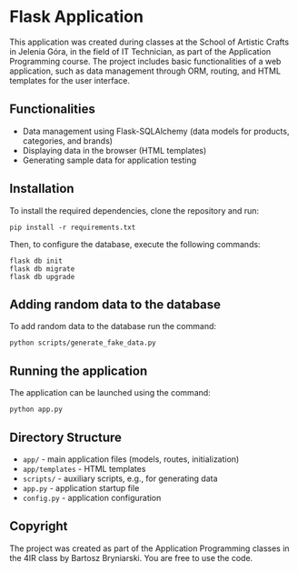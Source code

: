 
# Flask Application

This application was created during classes at the School of Artistic Crafts in Jelenia Góra, in the field of IT Technician, as part of the Application Programming course. The project includes basic functionalities of a web application, such as data management through ORM, routing, and HTML templates for the user interface.

## Functionalities

- Data management using Flask-SQLAlchemy (data models for products, categories, and brands)
- Displaying data in the browser (HTML templates)
- Generating sample data for application testing

## Installation

To install the required dependencies, clone the repository and run:

```
pip install -r requirements.txt
```

Then, to configure the database, execute the following commands:

```
flask db init
flask db migrate
flask db upgrade
```

## Adding random data to the database

To add random data to the database run the command:

```
python scripts/generate_fake_data.py
```

## Running the application

The application can be launched using the command:

```
python app.py
```

## Directory Structure

- `app/` - main application files (models, routes, initialization)
- `app/templates` - HTML templates
- `scripts/` - auxiliary scripts, e.g., for generating data
- `app.py` - application startup file
- `config.py` - application configuration

## Copyright

The project was created as part of the Application Programming classes in the 4IR class by Bartosz Bryniarski. You are free to use the code.
